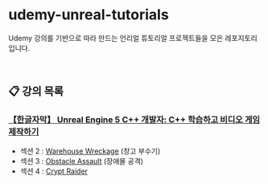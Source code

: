 # udemy-unreal-tutorials
Udemy 강의를 기반으로 따라 만드는 언리얼 튜토리얼 프로젝트들을 모은 레포지토리입니다.

<br>

## 📋 강의 목록
### [【한글자막】 Unreal Engine 5 C++ 개발자: C++ 학습하고 비디오 게임 제작하기](https://www.udemy.com/course/unrealcourse-korean)
+ 섹션 2 : [Warehouse Wreckage](/WarehouseWreckage) (창고 부수기)
+ 섹션 3 : [Obstacle Assault](/ObstacleAssault) (장애물 공격)
+ 섹션 4 : [Crypt Raider](/CryptRaider)
